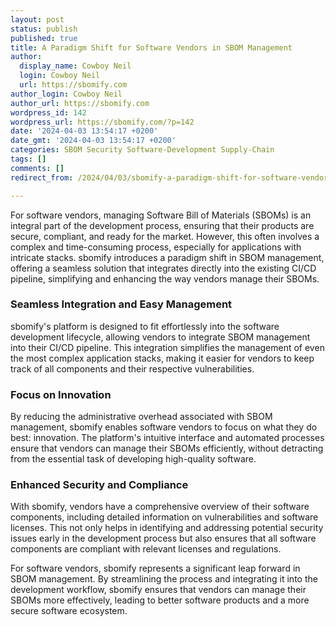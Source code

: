 ```yaml
---
layout: post
status: publish
published: true
title: A Paradigm Shift for Software Vendors in SBOM Management
author:
  display_name: Cowboy Neil
  login: Cowboy Neil
  url: https://sbomify.com
author_login: Cowboy Neil
author_url: https://sbomify.com
wordpress_id: 142
wordpress_url: https://sbomify.com/?p=142
date: '2024-04-03 13:54:17 +0200'
date_gmt: '2024-04-03 13:54:17 +0200'
categories: SBOM Security Software-Development Supply-Chain
tags: []
comments: []
redirect_from: /2024/04/03/sbomify-a-paradigm-shift-for-software-vendors-in-sbom-management/

---
```


For software vendors, managing Software Bill of Materials (SBOMs) is an integral part of the development process, ensuring that their products are secure, compliant, and ready for the market. However, this often involves a complex and time-consuming process, especially for applications with intricate stacks. sbomify introduces a paradigm shift in SBOM management, offering a seamless solution that integrates directly into the existing CI/CD pipeline, simplifying and enhancing the way vendors manage their SBOMs.

### Seamless Integration and Easy Management

sbomify's platform is designed to fit effortlessly into the software development lifecycle, allowing vendors to integrate SBOM management into their CI/CD pipeline. This integration simplifies the management of even the most complex application stacks, making it easier for vendors to keep track of all components and their respective vulnerabilities.

### Focus on Innovation

By reducing the administrative overhead associated with SBOM management, sbomify enables software vendors to focus on what they do best: innovation. The platform's intuitive interface and automated processes ensure that vendors can manage their SBOMs efficiently, without detracting from the essential task of developing high-quality software.

### Enhanced Security and Compliance

With sbomify, vendors have a comprehensive overview of their software components, including detailed information on vulnerabilities and software licenses. This not only helps in identifying and addressing potential security issues early in the development process but also ensures that all software components are compliant with relevant licenses and regulations.

For software vendors, sbomify represents a significant leap forward in SBOM management. By streamlining the process and integrating it into the development workflow, sbomify ensures that vendors can manage their SBOMs more effectively, leading to better software products and a more secure software ecosystem.
